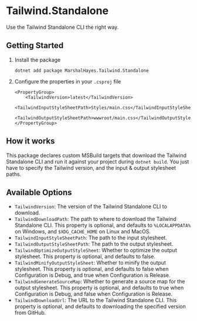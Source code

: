 # Tailwind.Standalone

Use the Tailwind Standalone CLI the right way.

## Getting Started

1. Install the package

    ```shell
    dotnet add package MarshalHayes.Tailwind.Standalone
    ```

2. Configure the properties in your `.csproj` file

    ```csproj
    <PropertyGroup>
        <TailwindVersion>latest</TailwindVersion>
        <TailwindInputStyleSheetPath>Styles/main.css</TailwindInputStyleSheetPath>
        <TailwindOutputStyleSheetPath>wwwroot/main.css</TailwindOutputStyleSheetPath>
    </PropertyGroup>
    ```

## How it works

This package declares custom MSBuild targets that download the Tailwind Standalone CLI and run it against your project during `dotnet build`.
You just have to specify the Tailwind version, and the input & output stylesheet paths.

## Available Options

- `TailwindVersion`: The version of the Tailwind Standalone CLI to download.
- `TailwindDownloadPath`: The path to where to download the Tailwind Standalone CLI. This property is optional, and defaults to `%LOCALAPPDATA%` on Windows, and `$XDG_CACHE_HOME` on Linux and MacOS.
- `TailwindInputStyleSheetPath`: The path to the input stylesheet.
- `TailwindOutputStyleSheetPath`: The path to the output stylesheet.
- `TailwindOptimizeOutputStyleSheet`: Whether to optimize the output stylesheet. This property is optional, and defaults to false.
- `TailwindMinifyOutputStyleSheet`: Whether to minify the output stylesheet. This property is optional, and defaults to false when Configuration is Debug, and true when Configuration is Release.
- `TailwindGenerateSourceMap`: Whether to generate a source map for the output stylesheet. This property is optional, and defaults to true when Configuration is Debug, and false when Configuration is Release.
- `TailwindDownloadUrl`: The URL to the Tailwind Standalone CLI. This property is optional, and defaults to downloading the specified version from GitHub.

